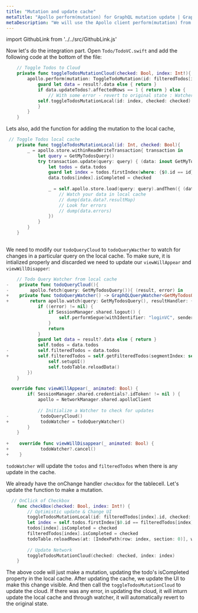 ```yaml
---
title: "Mutation and update cache"
metaTitle: "Apollo perform(mutation) for GraphQL mutation update | GraphQL iOS Apollo Tutorial"
metaDescription: "We will use the Apollo client perform(mutation) from apollo-ios as an example to modify existing data and update cache locally using readQuery and writeQuery and handle optimisticResponse"
---
```


import GithubLink from '../../src/GithubLink.js'

Now let's do the integration part. Open `Todo/TodoVC.swift` and add the following code at the bottom of the file:

<GithubLink link="https://github.com/hasura/learn-graphql/blob/master/tutorials/mobile/ios-apollo/app-final/Todo/TodoVC.swift" text="Todo/TodoVC.swift" />

```swift
    // Toggle Todos to Cloud
    private func toggleTodosMutationCloud(checked: Bool, index: Int!){
        apollo.perform(mutation: ToggleTodoMutation(id: filteredTodos[index].id, isCompleted: checked)) { (result, error) in
            guard let data = result?.data else { return }
            if data.updateTodos?.affectedRows == 1 { return } else {
                // With some error - revert to original state : Watcher will update the table anyways on local cache update
            self.toggleTodosMutationLocal(id: index, checked: checked)
            }
        }
    }
```

Lets also, add the function for adding the mutation to the local cache,

```swift
 // Toggle Todos local cache
    private func toggleTodosMutationLocal(id: Int, checked: Bool){
        _ = apollo.store.withinReadWriteTransaction{ transaction in
            let query = GetMyTodosQuery()
            try transaction.update(query: query) { (data: inout GetMyTodosQuery.Data) in
                let todos = data.todos
                guard let index = todos.firstIndex(where: {$0.id == id}) else {return}
                data.todos[index].isCompleted = checked
                
                _ = self.apollo.store.load(query: query).andThen({ (data) in
                    // Watch your data in local cache
                    // dump(data.data?.resultMap)
                    // Look for errors
                    // dump(data.errors)
                })
            }
        }
    }
    
```

We need to modify our `todoQueryCloud` to `todoQueryWacther` to watch for changes in a particular query on the local cache. To make sure, it is intialized properly and discarded we need to update our `viewWillAppear` and `viewWillDisapper`:

```swift
    // Todo Query Watcher from local cache
-    private func todoQueryCloud(){
-        apollo.fetch(query: GetMyTodosQuery()){ (result, error) in
+    private func todoQueryWatcher() -> GraphQLQueryWatcher<GetMyTodosQuery>{
+        return apollo.watch(query: GetMyTodosQuery(), resultHandler: {(result, error) in
            if ((error) != nil) {
                if SessionManager.shared.logout() {
                    self.performSegue(withIdentifier: "loginVC", sender: self)
                }
                return
            }
            guard let data = result?.data else { return }
            self.todos = data.todos
-           self.filteredTodos = data.todos
+           self.filteredTodos = self.getFilteredTodos(segmentIndex: self.todoFilter.selectedSegmentIndex)
                self.setupUI()
                self.todoTable.reloadData()
        })
    }
```

```swift
  override func viewWillAppear(_ animated: Bool) {
        if( SessionManager.shared.credentials?.idToken! != nil ) {
            apollo = NetworkManager.shared.apolloClient
            
            // Initialize a Watcher to check for updates
-            todoQueryCloud()
+            todoWatcher = todoQueryWatcher()
        }
    }
    
+    override func viewWillDisappear(_ animated: Bool) {
+            todoWatcher?.cancel()
+    }
```

`todoWatcher` will update the `todos` and `filteredTodos` when there is any update in the cache.

We already have the onChange handler `checkBox` for the tablecell. Let's update the function to make a mutation.

```swift
  // OnClick of Checkbox
    func checkBox(checked: Bool, index: Int!) {
        // Optimistic update & Change UI
        toggleTodosMutationLocal(id: filteredTodos[index].id, checked: checked)
        let index = self.todos.firstIndex{$0.id == filteredTodos[index].id}!
        todos[index].isCompleted = checked
        filteredTodos[index].isCompleted = checked
        todoTable.reloadRows(at: [IndexPath(row: index, section: 0)], with: UITableView.RowAnimation.automatic)
        
        // Update Network
        toggleTodosMutationCloud(checked: checked, index: index)
    }
```

The above code will just make a mutation, updating the todo's isCompleted property in the local cache. After updating the cache, we update the UI to make this change visible. And then call the `toggleTodosMutationCloud` to update the cloud. If there was any error, in updating the cloud, it will inturn update the local cache and through watcher, it will automatically revert to the original state.
